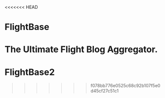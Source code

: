 <<<<<<< HEAD
# FlightBase
The Ultimate Flight Blog Aggregator.
=======
# FlightBase2
>>>>>>> f078bb776e0525c68c92b107f5e0d45cf27c51c1
